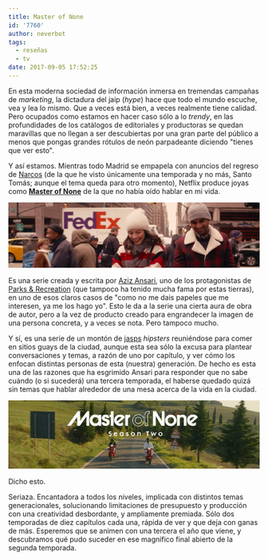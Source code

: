 ```yaml
---
title: Master of None
id: '7760'
author: neverbot
tags:
  - reseñas
  - tv
date: 2017-09-05 17:52:25
---
```


En esta moderna sociedad de información inmersa en tremendas campañas de _marketing_, la dictadura del jaip (_hype_) hace que todo el mundo escuche, vea y lea lo mismo. Que a veces está bien, a veces realmente tiene calidad. Pero ocupados como estamos en hacer caso sólo a lo _trendy_, en las profundidades de los catálogos de editoriales y productoras se quedan maravillas que no llegan a ser descubiertas por una gran parte del público a menos que pongas grandes rótulos de neón parpadeante diciendo "tienes que ver esto".

Y así estamos. Mientras todo Madrid se empapela con anuncios del regreso de [Narcos](http://www.imdb.com/title/tt2707408/) (de la que he visto únicamente una temporada y no más, Santo Tomás; aunque el tema queda para otro momento), Netflix produce joyas como **[Master of None](http://www.imdb.com/title/tt4635276/)** de la que no había oído hablar en mi vida.

![](./master-of-none/master_of_none_2.png)

Es una serie creada y escrita por [Aziz Ansari](http://www.imdb.com/name/nm2106637/), uno de los protagonistas de [Parks & Recreation](http://www.imdb.com/title/tt1266020/) (que tampoco ha tenido mucha fama por estas tierras), en uno de esos claros casos de "como no me dais papeles que me interesen, ya me los hago yo". Esto le da a la serie una cierta aura de obra de autor, pero a la vez de producto creado para engrandecer la imagen de una persona concreta, y a veces se nota. Pero tampoco mucho.

Y sí, es una serie de un montón de [jasps](https://www.youtube.com/watch?v=rJrsUnxLlpo) _hipsters_ reuniéndose para comer en sitios guays de la ciudad, aunque esta sea sólo la excusa para plantear conversaciones y temas, a razón de uno por capítulo, y ver cómo los enfocan distintas personas de esta (nuestra) generación. De hecho es esta una de las razones que ha esgrimido Ansari para responder que no sabe cuándo (o si sucederá) una tercera temporada, el haberse quedado quizá sin temas que hablar alrededor de una mesa acerca de la vida en la ciudad.

![](./master-of-none/master_of_none.png)

Dicho esto.

Seriaza. Encantadora a todos los niveles, implicada con distintos temas generacionales, solucionando limitaciones de presupuesto y producción con una creatividad desbordante, y ampliamente premiada. Sólo dos temporadas de diez capítulos cada una, rápida de ver y que deja con ganas de más. Esperemos que se animen con una tercera el año que viene, y descubramos qué pudo suceder en ese magnífico final abierto de la segunda temporada.